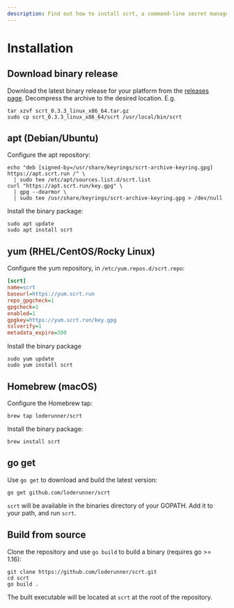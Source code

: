 ```yaml
---
description: Find out how to install scrt, a command-line secret manager for developers, sysadmins and devops, on Linux, macOS or Windows. Download a binary release, install from an apt or yum repository, install with Homebrew, or build from source.
---
```


# Installation

## Download binary release

Download the latest binary release for your platform from the [releases page](https://github.com/loderunner/scrt/releases). Decompress the archive to the desired location. E.g.

```shell
tar xzvf scrt_0.3.3_linux_x86_64.tar.gz
sudo cp scrt_0.3.3_linux_x86_64/scrt /usr/local/bin/scrt
```

## apt (Debian/Ubuntu)

Configure the apt repository:

```shell
echo "deb [signed-by=/usr/share/keyrings/scrt-archive-keyring.gpg] https://apt.scrt.run /" \
  | sudo tee /etc/apt/sources.list.d/scrt.list
curl "https://apt.scrt.run/key.gpg" \
  | gpg --dearmor \
  | sudo tee /usr/share/keyrings/scrt-archive-keyring.gpg > /dev/null
```

Install the binary package:

```shell
sudo apt update
sudo apt install scrt
```

## yum (RHEL/CentOS/Rocky Linux)

Configure the yum repository, in `/etc/yum.repos.d/scrt.repo`:

```ini
[scrt]
name=scrt
baseurl=https://yum.scrt.run
repo_gpgcheck=1
gpgcheck=1
enabled=1
gpgkey=https://yum.scrt.run/key.gpg
sslverify=1
metadata_expire=300
```

Install the binary package

```shell
sudo yum update
sudo yum install scrt
```

## Homebrew (macOS)

Configure the Homebrew tap:

```shell
brew tap loderunner/scrt
```

Install the binary package:

```
brew install scrt
```

## go get

Use `go get` to download and build the latest version:

```shell
go get github.com/loderunner/scrt
```

`scrt` will be available in the binaries directory of your GOPATH. Add it to your path, and run `scrt`.

## Build from source

Clone the repository and use `go build` to build a binary (requires go >= 1.16):

```shell
git clone https://github.com/loderunner/scrt.git
cd scrt
go build .
```

The built executable will be located at `scrt` at the root of the repository.
